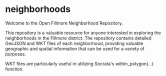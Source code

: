 # neighborhoods
Welcome to the Open Fillmore Neighborhood Repository.

This repository is a valuable resource for anyone interested in exploring the neighborhoods in the Fillmore district. The repository contains detailed GeoJSON and WKT files of each neighborhood, providing valuable geographic and spatial information that can be used for a variety of purposes.

WKT files are particularly useful in utilizing Socrata's within_polygon(...) function.


